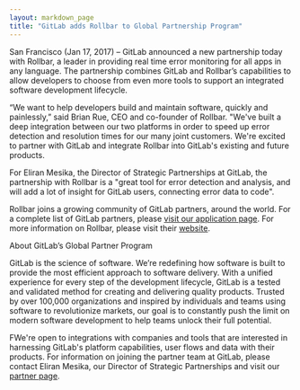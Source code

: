 ```yaml
---
layout: markdown_page
title: "GitLab adds Rollbar to Global Partnership Program"
---
```


San Francisco (Jan 17, 2017) – GitLab announced a new partnership today with Rollbar, a leader in providing real time error monitoring for all apps in any language. The partnership combines GitLab and Rollbar’s capabilities to allow developers to choose from even more tools to support an integrated software development lifecycle.

“We want to help developers build and maintain software, quickly and painlessly,” said Brian Rue, CEO and co-founder of Rollbar. "We've built a deep integration between our two platforms in order to speed up error detection and resolution times for our many joint customers. We're excited to partner with GitLab and integrate Rollbar into GitLab's existing and future products.

For Eliran Mesika, the Director of Strategic Partnerships at GitLab, the partnership with Rollbar is a "great tool for error detection and analysis, and will add a lot of insight for GitLab users, connecting error data to code".

Rollbar joins a growing community of GitLab partners, around the world. For a complete list of GitLab partners, please [visit our application page](https://about.gitlab.com/applications/). For more information on Rollbar, please visit their [website](https://rollbar.com/).

About GitLab’s Global Partner Program
 
GitLab is the science of software. We’re redefining how software is built to provide the most efficient approach to software delivery. With a unified experience for every step of the development lifecycle, GitLab is a tested and validated method for creating and delivering quality products. Trusted by over 100,000 organizations and inspired by individuals and teams using software to revolutionize markets, our goal is to constantly push the limit on modern software development to help teams unlock their full potential. 
 
FWe're open to integrations with companies and tools that are interested in harnessing GitLab's platform capabilities, user flows and data with their products. For information on joining the partner team at GitLab, please contact Eliran Mesika, our Director of Strategic Partnerships and visit our [partner page](https://about.gitlab.com/partners/).
